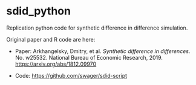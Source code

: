 # sdid_python

Replication python code for synthetic difference in difference simulation. 

Original paper and R code are here:

- Paper: Arkhangelsky, Dmitry, et al. *Synthetic difference in differences*. No. w25532. National Bureau of Economic Research, 2019. <https://arxiv.org/abs/1812.09970>

- Code: https://github.com/swager/sdid-script

